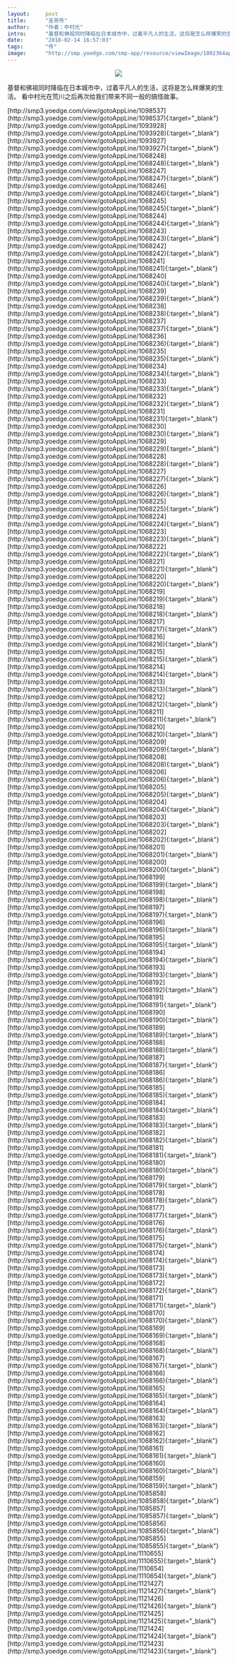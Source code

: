 ```yaml
---
layout:     post
title:      "圣哥传"
author:     "作者：中村光"
intro:      "基督和佛祖同时降临在日本城市中，过着平凡人的生活，这将是怎么样爆笑的生活。 看中村光在荒川之后再次给我们带来不同一般的搞怪故事。"
date:       "2018-02-14 16:57:03"
tags:       "传"
image:      "http://smp.yoedge.com/smp-app/resource/viewImage/1002364appline.png"
---
```

<div style="text-align: center">
<p><img src="http://smp.yoedge.com/smp-app/resource/viewImage/1002364appline.png"/></p>
</div>
<p class="post-meta">
<span>基督和佛祖同时降临在日本城市中，过着平凡人的生活，这将是怎么样爆笑的生活。 看中村光在荒川之后再次给我们带来不同一般的搞怪故事。</span>
</p>
[http://smp3.yoedge.com/view/gotoAppLine/1098537](http://smp3.yoedge.com/view/gotoAppLine/1098537){:target="_blank"}
[http://smp3.yoedge.com/view/gotoAppLine/1093928](http://smp3.yoedge.com/view/gotoAppLine/1093928){:target="_blank"}
[http://smp3.yoedge.com/view/gotoAppLine/1093927](http://smp3.yoedge.com/view/gotoAppLine/1093927){:target="_blank"}
[http://smp3.yoedge.com/view/gotoAppLine/1068248](http://smp3.yoedge.com/view/gotoAppLine/1068248){:target="_blank"}
[http://smp3.yoedge.com/view/gotoAppLine/1068247](http://smp3.yoedge.com/view/gotoAppLine/1068247){:target="_blank"}
[http://smp3.yoedge.com/view/gotoAppLine/1068246](http://smp3.yoedge.com/view/gotoAppLine/1068246){:target="_blank"}
[http://smp3.yoedge.com/view/gotoAppLine/1068245](http://smp3.yoedge.com/view/gotoAppLine/1068245){:target="_blank"}
[http://smp3.yoedge.com/view/gotoAppLine/1068244](http://smp3.yoedge.com/view/gotoAppLine/1068244){:target="_blank"}
[http://smp3.yoedge.com/view/gotoAppLine/1068243](http://smp3.yoedge.com/view/gotoAppLine/1068243){:target="_blank"}
[http://smp3.yoedge.com/view/gotoAppLine/1068242](http://smp3.yoedge.com/view/gotoAppLine/1068242){:target="_blank"}
[http://smp3.yoedge.com/view/gotoAppLine/1068241](http://smp3.yoedge.com/view/gotoAppLine/1068241){:target="_blank"}
[http://smp3.yoedge.com/view/gotoAppLine/1068240](http://smp3.yoedge.com/view/gotoAppLine/1068240){:target="_blank"}
[http://smp3.yoedge.com/view/gotoAppLine/1068239](http://smp3.yoedge.com/view/gotoAppLine/1068239){:target="_blank"}
[http://smp3.yoedge.com/view/gotoAppLine/1068238](http://smp3.yoedge.com/view/gotoAppLine/1068238){:target="_blank"}
[http://smp3.yoedge.com/view/gotoAppLine/1068237](http://smp3.yoedge.com/view/gotoAppLine/1068237){:target="_blank"}
[http://smp3.yoedge.com/view/gotoAppLine/1068236](http://smp3.yoedge.com/view/gotoAppLine/1068236){:target="_blank"}
[http://smp3.yoedge.com/view/gotoAppLine/1068235](http://smp3.yoedge.com/view/gotoAppLine/1068235){:target="_blank"}
[http://smp3.yoedge.com/view/gotoAppLine/1068234](http://smp3.yoedge.com/view/gotoAppLine/1068234){:target="_blank"}
[http://smp3.yoedge.com/view/gotoAppLine/1068233](http://smp3.yoedge.com/view/gotoAppLine/1068233){:target="_blank"}
[http://smp3.yoedge.com/view/gotoAppLine/1068232](http://smp3.yoedge.com/view/gotoAppLine/1068232){:target="_blank"}
[http://smp3.yoedge.com/view/gotoAppLine/1068231](http://smp3.yoedge.com/view/gotoAppLine/1068231){:target="_blank"}
[http://smp3.yoedge.com/view/gotoAppLine/1068230](http://smp3.yoedge.com/view/gotoAppLine/1068230){:target="_blank"}
[http://smp3.yoedge.com/view/gotoAppLine/1068229](http://smp3.yoedge.com/view/gotoAppLine/1068229){:target="_blank"}
[http://smp3.yoedge.com/view/gotoAppLine/1068228](http://smp3.yoedge.com/view/gotoAppLine/1068228){:target="_blank"}
[http://smp3.yoedge.com/view/gotoAppLine/1068227](http://smp3.yoedge.com/view/gotoAppLine/1068227){:target="_blank"}
[http://smp3.yoedge.com/view/gotoAppLine/1068226](http://smp3.yoedge.com/view/gotoAppLine/1068226){:target="_blank"}
[http://smp3.yoedge.com/view/gotoAppLine/1068225](http://smp3.yoedge.com/view/gotoAppLine/1068225){:target="_blank"}
[http://smp3.yoedge.com/view/gotoAppLine/1068224](http://smp3.yoedge.com/view/gotoAppLine/1068224){:target="_blank"}
[http://smp3.yoedge.com/view/gotoAppLine/1068223](http://smp3.yoedge.com/view/gotoAppLine/1068223){:target="_blank"}
[http://smp3.yoedge.com/view/gotoAppLine/1068222](http://smp3.yoedge.com/view/gotoAppLine/1068222){:target="_blank"}
[http://smp3.yoedge.com/view/gotoAppLine/1068221](http://smp3.yoedge.com/view/gotoAppLine/1068221){:target="_blank"}
[http://smp3.yoedge.com/view/gotoAppLine/1068220](http://smp3.yoedge.com/view/gotoAppLine/1068220){:target="_blank"}
[http://smp3.yoedge.com/view/gotoAppLine/1068219](http://smp3.yoedge.com/view/gotoAppLine/1068219){:target="_blank"}
[http://smp3.yoedge.com/view/gotoAppLine/1068218](http://smp3.yoedge.com/view/gotoAppLine/1068218){:target="_blank"}
[http://smp3.yoedge.com/view/gotoAppLine/1068217](http://smp3.yoedge.com/view/gotoAppLine/1068217){:target="_blank"}
[http://smp3.yoedge.com/view/gotoAppLine/1068216](http://smp3.yoedge.com/view/gotoAppLine/1068216){:target="_blank"}
[http://smp3.yoedge.com/view/gotoAppLine/1068215](http://smp3.yoedge.com/view/gotoAppLine/1068215){:target="_blank"}
[http://smp3.yoedge.com/view/gotoAppLine/1068214](http://smp3.yoedge.com/view/gotoAppLine/1068214){:target="_blank"}
[http://smp3.yoedge.com/view/gotoAppLine/1068213](http://smp3.yoedge.com/view/gotoAppLine/1068213){:target="_blank"}
[http://smp3.yoedge.com/view/gotoAppLine/1068212](http://smp3.yoedge.com/view/gotoAppLine/1068212){:target="_blank"}
[http://smp3.yoedge.com/view/gotoAppLine/1068211](http://smp3.yoedge.com/view/gotoAppLine/1068211){:target="_blank"}
[http://smp3.yoedge.com/view/gotoAppLine/1068210](http://smp3.yoedge.com/view/gotoAppLine/1068210){:target="_blank"}
[http://smp3.yoedge.com/view/gotoAppLine/1068209](http://smp3.yoedge.com/view/gotoAppLine/1068209){:target="_blank"}
[http://smp3.yoedge.com/view/gotoAppLine/1068208](http://smp3.yoedge.com/view/gotoAppLine/1068208){:target="_blank"}
[http://smp3.yoedge.com/view/gotoAppLine/1068206](http://smp3.yoedge.com/view/gotoAppLine/1068206){:target="_blank"}
[http://smp3.yoedge.com/view/gotoAppLine/1068205](http://smp3.yoedge.com/view/gotoAppLine/1068205){:target="_blank"}
[http://smp3.yoedge.com/view/gotoAppLine/1068204](http://smp3.yoedge.com/view/gotoAppLine/1068204){:target="_blank"}
[http://smp3.yoedge.com/view/gotoAppLine/1068203](http://smp3.yoedge.com/view/gotoAppLine/1068203){:target="_blank"}
[http://smp3.yoedge.com/view/gotoAppLine/1068202](http://smp3.yoedge.com/view/gotoAppLine/1068202){:target="_blank"}
[http://smp3.yoedge.com/view/gotoAppLine/1068201](http://smp3.yoedge.com/view/gotoAppLine/1068201){:target="_blank"}
[http://smp3.yoedge.com/view/gotoAppLine/1068200](http://smp3.yoedge.com/view/gotoAppLine/1068200){:target="_blank"}
[http://smp3.yoedge.com/view/gotoAppLine/1068199](http://smp3.yoedge.com/view/gotoAppLine/1068199){:target="_blank"}
[http://smp3.yoedge.com/view/gotoAppLine/1068198](http://smp3.yoedge.com/view/gotoAppLine/1068198){:target="_blank"}
[http://smp3.yoedge.com/view/gotoAppLine/1068197](http://smp3.yoedge.com/view/gotoAppLine/1068197){:target="_blank"}
[http://smp3.yoedge.com/view/gotoAppLine/1068196](http://smp3.yoedge.com/view/gotoAppLine/1068196){:target="_blank"}
[http://smp3.yoedge.com/view/gotoAppLine/1068195](http://smp3.yoedge.com/view/gotoAppLine/1068195){:target="_blank"}
[http://smp3.yoedge.com/view/gotoAppLine/1068194](http://smp3.yoedge.com/view/gotoAppLine/1068194){:target="_blank"}
[http://smp3.yoedge.com/view/gotoAppLine/1068193](http://smp3.yoedge.com/view/gotoAppLine/1068193){:target="_blank"}
[http://smp3.yoedge.com/view/gotoAppLine/1068192](http://smp3.yoedge.com/view/gotoAppLine/1068192){:target="_blank"}
[http://smp3.yoedge.com/view/gotoAppLine/1068191](http://smp3.yoedge.com/view/gotoAppLine/1068191){:target="_blank"}
[http://smp3.yoedge.com/view/gotoAppLine/1068190](http://smp3.yoedge.com/view/gotoAppLine/1068190){:target="_blank"}
[http://smp3.yoedge.com/view/gotoAppLine/1068189](http://smp3.yoedge.com/view/gotoAppLine/1068189){:target="_blank"}
[http://smp3.yoedge.com/view/gotoAppLine/1068188](http://smp3.yoedge.com/view/gotoAppLine/1068188){:target="_blank"}
[http://smp3.yoedge.com/view/gotoAppLine/1068187](http://smp3.yoedge.com/view/gotoAppLine/1068187){:target="_blank"}
[http://smp3.yoedge.com/view/gotoAppLine/1068186](http://smp3.yoedge.com/view/gotoAppLine/1068186){:target="_blank"}
[http://smp3.yoedge.com/view/gotoAppLine/1068185](http://smp3.yoedge.com/view/gotoAppLine/1068185){:target="_blank"}
[http://smp3.yoedge.com/view/gotoAppLine/1068184](http://smp3.yoedge.com/view/gotoAppLine/1068184){:target="_blank"}
[http://smp3.yoedge.com/view/gotoAppLine/1068183](http://smp3.yoedge.com/view/gotoAppLine/1068183){:target="_blank"}
[http://smp3.yoedge.com/view/gotoAppLine/1068182](http://smp3.yoedge.com/view/gotoAppLine/1068182){:target="_blank"}
[http://smp3.yoedge.com/view/gotoAppLine/1068181](http://smp3.yoedge.com/view/gotoAppLine/1068181){:target="_blank"}
[http://smp3.yoedge.com/view/gotoAppLine/1068180](http://smp3.yoedge.com/view/gotoAppLine/1068180){:target="_blank"}
[http://smp3.yoedge.com/view/gotoAppLine/1068179](http://smp3.yoedge.com/view/gotoAppLine/1068179){:target="_blank"}
[http://smp3.yoedge.com/view/gotoAppLine/1068178](http://smp3.yoedge.com/view/gotoAppLine/1068178){:target="_blank"}
[http://smp3.yoedge.com/view/gotoAppLine/1068177](http://smp3.yoedge.com/view/gotoAppLine/1068177){:target="_blank"}
[http://smp3.yoedge.com/view/gotoAppLine/1068176](http://smp3.yoedge.com/view/gotoAppLine/1068176){:target="_blank"}
[http://smp3.yoedge.com/view/gotoAppLine/1068175](http://smp3.yoedge.com/view/gotoAppLine/1068175){:target="_blank"}
[http://smp3.yoedge.com/view/gotoAppLine/1068174](http://smp3.yoedge.com/view/gotoAppLine/1068174){:target="_blank"}
[http://smp3.yoedge.com/view/gotoAppLine/1068173](http://smp3.yoedge.com/view/gotoAppLine/1068173){:target="_blank"}
[http://smp3.yoedge.com/view/gotoAppLine/1068172](http://smp3.yoedge.com/view/gotoAppLine/1068172){:target="_blank"}
[http://smp3.yoedge.com/view/gotoAppLine/1068171](http://smp3.yoedge.com/view/gotoAppLine/1068171){:target="_blank"}
[http://smp3.yoedge.com/view/gotoAppLine/1068170](http://smp3.yoedge.com/view/gotoAppLine/1068170){:target="_blank"}
[http://smp3.yoedge.com/view/gotoAppLine/1068169](http://smp3.yoedge.com/view/gotoAppLine/1068169){:target="_blank"}
[http://smp3.yoedge.com/view/gotoAppLine/1068168](http://smp3.yoedge.com/view/gotoAppLine/1068168){:target="_blank"}
[http://smp3.yoedge.com/view/gotoAppLine/1068167](http://smp3.yoedge.com/view/gotoAppLine/1068167){:target="_blank"}
[http://smp3.yoedge.com/view/gotoAppLine/1068166](http://smp3.yoedge.com/view/gotoAppLine/1068166){:target="_blank"}
[http://smp3.yoedge.com/view/gotoAppLine/1068165](http://smp3.yoedge.com/view/gotoAppLine/1068165){:target="_blank"}
[http://smp3.yoedge.com/view/gotoAppLine/1068164](http://smp3.yoedge.com/view/gotoAppLine/1068164){:target="_blank"}
[http://smp3.yoedge.com/view/gotoAppLine/1068163](http://smp3.yoedge.com/view/gotoAppLine/1068163){:target="_blank"}
[http://smp3.yoedge.com/view/gotoAppLine/1068162](http://smp3.yoedge.com/view/gotoAppLine/1068162){:target="_blank"}
[http://smp3.yoedge.com/view/gotoAppLine/1068161](http://smp3.yoedge.com/view/gotoAppLine/1068161){:target="_blank"}
[http://smp3.yoedge.com/view/gotoAppLine/1068160](http://smp3.yoedge.com/view/gotoAppLine/1068160){:target="_blank"}
[http://smp3.yoedge.com/view/gotoAppLine/1068159](http://smp3.yoedge.com/view/gotoAppLine/1068159){:target="_blank"}
[http://smp3.yoedge.com/view/gotoAppLine/1085858](http://smp3.yoedge.com/view/gotoAppLine/1085858){:target="_blank"}
[http://smp3.yoedge.com/view/gotoAppLine/1085857](http://smp3.yoedge.com/view/gotoAppLine/1085857){:target="_blank"}
[http://smp3.yoedge.com/view/gotoAppLine/1085856](http://smp3.yoedge.com/view/gotoAppLine/1085856){:target="_blank"}
[http://smp3.yoedge.com/view/gotoAppLine/1085855](http://smp3.yoedge.com/view/gotoAppLine/1085855){:target="_blank"}
[http://smp3.yoedge.com/view/gotoAppLine/1110655](http://smp3.yoedge.com/view/gotoAppLine/1110655){:target="_blank"}
[http://smp3.yoedge.com/view/gotoAppLine/1110654](http://smp3.yoedge.com/view/gotoAppLine/1110654){:target="_blank"}
[http://smp3.yoedge.com/view/gotoAppLine/1121427](http://smp3.yoedge.com/view/gotoAppLine/1121427){:target="_blank"}
[http://smp3.yoedge.com/view/gotoAppLine/1121426](http://smp3.yoedge.com/view/gotoAppLine/1121426){:target="_blank"}
[http://smp3.yoedge.com/view/gotoAppLine/1121425](http://smp3.yoedge.com/view/gotoAppLine/1121425){:target="_blank"}
[http://smp3.yoedge.com/view/gotoAppLine/1121424](http://smp3.yoedge.com/view/gotoAppLine/1121424){:target="_blank"}
[http://smp3.yoedge.com/view/gotoAppLine/1121423](http://smp3.yoedge.com/view/gotoAppLine/1121423){:target="_blank"}


